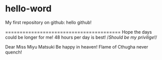 # hello-word
My first repository on github: hello github!

========================================
Hope the days could be longer for me!
48 hours per day is best!
/*Should be my privilige!*/

Dear Miss Miyu Matsuki
Be happy in heaven! Flame of Cthugha never quench!

  
